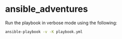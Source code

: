 # ansible_adventures

Run the playbook in verbose mode using the following:
```bash
ansible-playbook -v -K playbook.yml
```
